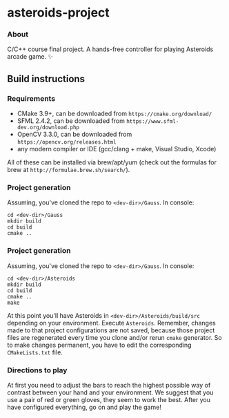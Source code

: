 # asteroids-project
### About 

C/C++ course final project. A hands-free controller for playing Asteroids arcade game. :sparkles:

## Build instructions

### Requirements

* CMake 3.9+, can be downloaded from `https://cmake.org/download/`
* SFML 2.4.2, can be downloaded from `https://www.sfml-dev.org/download.php`
* OpenCV 3.3.0, can be downloaded from `https://opencv.org/releases.html`
* any modern compiler or IDE (gcc/clang + make, Visual Studio, Xcode)
  
All of these can be installed via brew/apt/yum (check out the formulas for brew at `http://formulae.brew.sh/search/`).

### Project generation

Assuming, you've cloned the repo to `<dev-dir>/Gauss`.
In console:

    cd <dev-dir>/Gauss
    mkdir build
    cd build
    cmake ..
### Project generation

Assuming, you've cloned the repo to `<dev-dir>/Gauss`.
In console:

    cd <dev-dir>/Asteroids
    mkdir build
    cd build
    cmake ..
    make

At this point you'll have Asteroids in `<dev-dir>/Asteroids/build/src` depending on your environment. Execute `Asteroids`. Remember, changes made to that project configurations are not saved, because those project files are regenerated every time you clone and/or rerun `cmake` generator. So to make changes permanent, you have to edit the corresponding `CMakeLists.txt` file.

### Directions to play
At first you need to adjust the bars to reach the highest possible way of contrast between your hand and your environment. We suggest that you use a pair of red or green gloves, they seem to work the best. After you have configured everything, go on and play the game!
